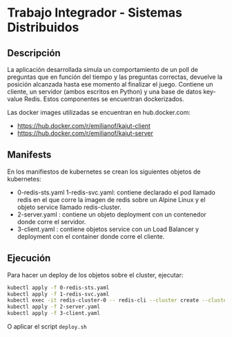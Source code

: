 # Trabajo Integrador - Sistemas Distribuidos

## Descripción
La aplicación desarrollada simula un comportamiento de un poll de preguntas que en función del tiempo y las preguntas correctas, devuelve la posición alcanzada hasta ese momento al finalizar el juego.
Contiene un cliente, un servidor (ambos escritos en Python) y una base de datos key-value Redis.
Estos componentes se encuentran dockerizados.

Las docker images utilizadas se encuentran en hub.docker.com:
- https://hub.docker.com/r/emilianof/kajut-client
- https://hub.docker.com/r/emilianof/kajut-server

## Manifests
En los manifiestos de kubernetes se crean los siguientes objetos de kubernetes:
- 0-redis-sts.yaml 1-redis-svc.yaml: contiene declarado el pod llamado redis en el que corre la imagen de redis sobre un Alpine Linux y el objeto service llamado redis-cluster.
- 2-server.yaml : contiene un objeto deployment con un contenedor donde corre el servidor.
- 3-client.yaml : contiene objetos service con un Load Balancer y deployment con el container donde corre el cliente.

## Ejecución
Para hacer un deploy de los objetos sobre el cluster, ejecutar:

```sh
kubectl apply -f 0-redis-sts.yaml
kubectl apply -f 1-redis-svc.yaml
kubectl exec -it redis-cluster-0 -- redis-cli --cluster create --cluster-replicas 1 $(kubectl get pods -l app=redis-cluster -o jsonpath='{range.items[*]}{.status.podIP}:6379 '| sed 's/.\{6\}$//')
kubectl apply -f 2-server.yaml
kubectl apply -f 3-client.yaml
```

O aplicar el script `deploy.sh`
